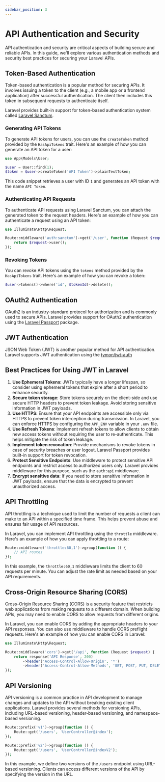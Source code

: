 ```yaml
---
sidebar_position: 3
---
```


# API Authentication and Security

API authentication and security are critical aspects of building secure and reliable APIs. In this guide, we'll explore various authentication methods and security best practices for securing your Laravel APIs.

## Token-Based Authentication

Token-based authentication is a popular method for securing APIs. It involves issuing a token to the client (e.g., a mobile app or a frontend application) after successful authentication. The client then includes this token in subsequent requests to authenticate itself.

Laravel provides built-in support for token-based authentication system called [Laravel Sanctum](https://laravel.com/docs/sanctum).

### Generating API Tokens

To generate API tokens for users, you can use the `createToken` method provided by the `HasApiTokens` trait. Here's an example of how you can generate an API token for a user:

```php
use App\Models\User;

$user = User::find(1);
$token = $user->createToken('API Token')->plainTextToken;
```

This code snippet retrieves a user with ID `1` and generates an API token with the name `API Token`.

### Authenticating API Requests

To authenticate API requests using Laravel Sanctum, you can attach the generated token to the request headers. Here's an example of how you can authenticate a request using an API token:

```php
use Illuminate\Http\Request;

Route::middleware('auth:sanctum')->get('/user', function (Request $request) {
    return $request->user();
});
```

### Revoking Tokens

You can revoke API tokens using the `tokens` method provided by the `HasApiTokens` trait. Here's an example of how you can revoke a token:

```php
$user->tokens()->where('id', $tokenId)->delete();
```

## OAuth2 Authentication

OAuth2 is an industry-standard protocol for authorization and is commonly used to secure APIs. Laravel provides support for OAuth2 authentication using the [Laravel Passport](https://laravel.com/docs/passport) package.

## JWT Authentication

JSON Web Token (JWT) is another popular method for API authentication. Laravel supports JWT authentication using the [tymon/jwt-auth](https://github.com/tymondesigns/jwt-auth)

## Best Practices for Using JWT in Laravel

1. **Use Ephemeral Tokens**: JWTs typically have a longer lifespan, so consider using ephemeral tokens that expire after a short period to enhance security.
2. **Secure token storage**: Store tokens securely on the client-side and use secure HTTP headers to prevent token leakage. Avoid storing sensitive information in JWT payloads.
3. **Use HTTPS**: Ensure that your API endpoints are accessible only via HTTPS to prevent token interception during transmission. In Laravel, you can enforce HTTPS by configuring the `APP_ENV` variable in your `.env` file.
4. **Use Refresh Tokens**: Implement refresh tokens to allow clients to obtain new access tokens without requiring the user to re-authenticate. This helps mitigate the risk of token leakage.
5. **Implement token revocation**: Provide mechanisms to revoke tokens in case of security breaches or user logout. Laravel Passport provides built-in support for token revocation.
6. **Protect Sensitive Endpoints**: Use middleware to protect sensitive API endpoints and restrict access to authorized users only. Laravel provides middleware for this purpose, such as the `auth:api` middleware.
7. **Encrypt sensitive data**: If you need to store sensitive information in JWT payloads, ensure that the data is encrypted to prevent unauthorized access.

## API Throttling

API throttling is a technique used to limit the number of requests a client can make to an API within a specified time frame. This helps prevent abuse and ensures fair usage of API resources.

In Laravel, you can implement API throttling using the `throttle` middleware. Here's an example of how you can apply throttling to a route:

```php
Route::middleware('throttle:60,1')->group(function () {
    // API routes
});
```

In this example, the `throttle:60,1` middleware limits the client to 60 requests per minute. You can adjust the rate limit as needed based on your API requirements. 

## Cross-Origin Resource Sharing (CORS)

Cross-Origin Resource Sharing (CORS) is a security feature that restricts web applications from making requests to a different domain. When building APIs, you may need to enable CORS to allow requests from different origins.

In Laravel, you can enable CORS by adding the appropriate headers to your API responses. You can also use middleware to handle CORS preflight requests. Here's an example of how you can enable CORS in Laravel:

```php
use Illuminate\Http\Request;

Route::middleware('cors')->get('/api', function (Request $request) {
    return response('API Response', 200)
        ->header('Access-Control-Allow-Origin', '*')
        ->header('Access-Control-Allow-Methods', 'GET, POST, PUT, DELETE, OPTIONS');
});
```

## API Versioning

API versioning is a common practice in API development to manage changes and updates to the API without breaking existing client applications. Laravel provides several methods for versioning APIs, including URL-based versioning, header-based versioning, and namespace-based versioning.

```php
Route::prefix('v1')->group(function () {
    Route::get('/users', 'UserController@index');
});

Route::prefix('v2')->group(function () {
    Route::get('/users', 'UserController@indexV2');
});
```

In this example, we define two versions of the `/users` endpoint using URL-based versioning. Clients can access different versions of the API by specifying the version in the URL.
